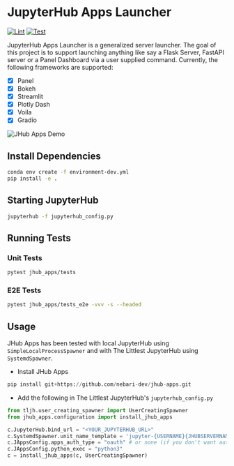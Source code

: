 # JupyterHub Apps Launcher

[![Lint](https://github.com/nebari-dev/jhub-apps/actions/workflows/lint.yml/badge.svg)](https://github.com/nebari-dev/jhub-apps/actions/workflows/lint.yml)
[![Test](https://github.com/nebari-dev/jhub-apps/actions/workflows/test.yml/badge.svg)](https://github.com/nebari-dev/jhub-apps/actions/workflows/test.yml)

JupyterHub Apps Launcher is a generalized server launcher. The goal of this project is to support
launching anything like say a Flask Server, FastAPI server or a Panel Dashboard via a user supplied
command. Currently, the following frameworks are supported:

- [x] Panel
- [x] Bokeh
- [x] Streamlit
- [x] Plotly Dash
- [x] Voila
- [x] Gradio

![JHub Apps Demo](https://raw.githubusercontent.com/nebari-dev/jhub-apps/main/demo.gif)

## Install Dependencies

```bash
conda env create -f environment-dev.yml
pip install -e .
```

## Starting JupyterHub

```bash
jupyterhub -f jupyterhub_config.py
```

## Running Tests

### Unit Tests

```bash
pytest jhub_apps/tests
```

### E2E Tests

```bash
pytest jhub_apps/tests_e2e -vvv -s --headed
```

## Usage

JHub Apps has been tested with local JupyterHub using `SimpleLocalProcessSpawner` and with
The Littlest JupyterHub using `SystemdSpawner`.

* Install JHub Apps

```python
pip install git+https://github.com/nebari-dev/jhub-apps.git
```

* Add the following in The Littlest JupyterHub's `jupyterhub_config.py`

```python
from tljh.user_creating_spawner import UserCreatingSpawner
from jhub_apps.configuration import install_jhub_apps

c.JupyterHub.bind_url = "<YOUR_JUPYTERHUB_URL>"
c.SystemdSpawner.unit_name_template = 'jupyter-{USERNAME}{JHUBSERVERNAME}'
c.JAppsConfig.apps_auth_type = "oauth" # or none (if you don't want authentication on apps)
c.JAppsConfig.python_exec = "python3"
c = install_jhub_apps(c, UserCreatingSpawner)
```
